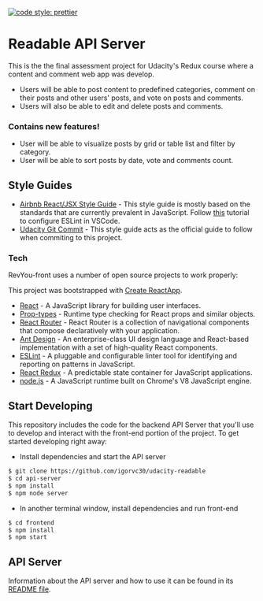 [![code style: prettier](https://img.shields.io/badge/code_style-prettier-ff69b4.svg?style=flat-square)](https://github.com/prettier/prettier)
# Readable API Server

This is the the final assessment project for Udacity's Redux course where a content and comment web app was develop. 
* Users will be able to post content to predefined categories, comment on their posts and other users' posts, and vote on posts and comments. 
* Users will also be able to edit and delete posts and comments. 

### Contains new features!
* User will be able to visualize posts by grid or table list and filter by category.
* User will be able to sort posts by date, vote and comments count.



## Style Guides

  - [Airbnb React/JSX Style Guide] - This style guide is mostly based on the standards that are currently prevalent in JavaScript. Follow [this](https://blog.echobind.com/integrating-prettier-eslint-airbnb-style-guide-in-vscode-47f07b5d7d6a) tutorial to configure ESLint in VSCode. 
  - [Udacity Git Commit] - This style guide acts as the official guide to follow when commiting to this project.

### Tech

RevYou-front uses a number of open source projects to work properly:

This project was bootstrapped with [Create ReactApp](https://github.com/facebook/create-react-app).

* [React] - A JavaScript library for building user interfaces.
* [Prop-types] - Runtime type checking for React props and similar objects.
* [React Router] - React Router is a collection of navigational components that compose declaratively with your application.
* [Ant Design] - An enterprise-class UI design language and React-based implementation with a set of high-quality React components.
* [ESLint] - A pluggable and configurable linter tool for identifying and reporting on patterns in JavaScript.
* [React Redux] - A predictable state container for JavaScript applications.
* [node.js] - A JavaScript runtime built on Chrome's V8 JavaScript engine.
 

## Start Developing

This repository includes the code for the backend API Server that you'll use to develop and interact with the front-end portion of the project. To get started developing right away:

* Install dependencies and start the API server
```sh
$ git clone https://github.com/igorvc30/udacity-readable
$ cd api-server
$ npm install
$ npm node server
```

* In another terminal window, install dependencies and run front-end
```sh
$ cd frontend
$ npm install
$ npm start
```

## API Server

Information about the API server and how to use it can be found in its [README file](api-server/README.md).

[node.js]: <http://nodejs.org>
[React]: <https://reactjs.org/>
[Prop-types]: <https://www.npmjs.com/package/prop-types>
[React Router]: <https://reacttraining.com/react-router/>
[Ant Design]: <https://ant.design/>  
[ESLint]: <https://eslint.org/>
[Airbnb React/JSX Style Guide]: <https://github.com/airbnb/javascript/tree/master/react>
[Udacity Git Commit]: <https://udacity.github.io/git-styleguide/>
[React Redux]: <https://react-redux.js.org/>
